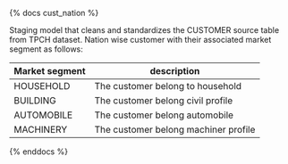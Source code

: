 {% docs cust_nation %}

Staging model that cleans and standardizes the CUSTOMER source table from TPCH dataset.
Nation wise customer with their associated market segment  as follows:


| Market segment | description                                  |
|----------------|----------------------------------------------|
| HOUSEHOLD       | The customer belong to household            |
| BUILDING        | The customer belong  civil profile          |
| AUTOMOBILE      | The customer belong   automobile            |
| MACHINERY       | The customer belong machiner profile        |


{% enddocs %}